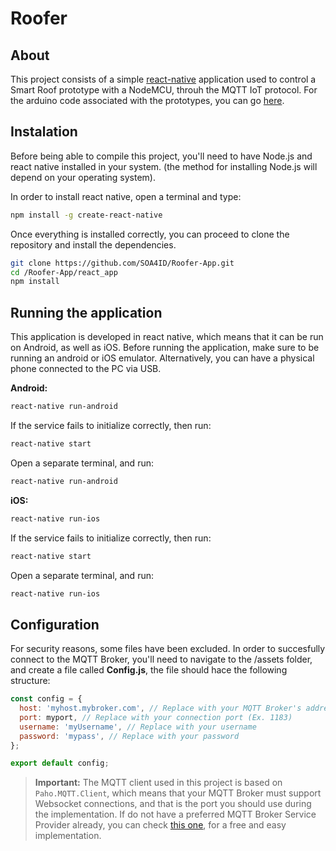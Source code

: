 # Roofer

## About

This project consists of a simple [react-native](https://facebook.github.io/react-native/) application used to control a Smart Roof prototype with a NodeMCU, throuh the MQTT IoT protocol. For the arduino code associated with the prototypes, you can go [here](https://github.com/SOA4ID/Roofer-Arduino). 

## Instalation

Before being able to compile this project, you'll need to have Node.js and react native installed in your system. (the method for installing Node.js will depend on your operating system).

In order to install react native, open a terminal and type:
``` bash
npm install -g create-react-native
```
Once everything is installed correctly, you can proceed to clone the repository and install the dependencies.
```bash
git clone https://github.com/SOA4ID/Roofer-App.git
cd /Roofer-App/react_app
npm install
```

## Running the application

This application is developed in react native, which means that it can be run on Android, as well as iOS. Before running the application, make sure to be running an android or iOS emulator. Alternatively, you can have a physical phone connected to the PC via USB.

**Android:**

```bash
react-native run-android
```

If the service fails to initialize correctly, then run:
```bash
react-native start
```
Open a separate terminal, and run:
```bash
react-native run-android
```



**iOS:**

```bash
react-native run-ios
```

If the service fails to initialize correctly, then run:
```bash
react-native start
```
Open a separate terminal, and run:
```bash
react-native run-ios
```


## Configuration

For security reasons, some files have been excluded. In order to succesfully connect to the MQTT Broker, you'll need to navigate to the /assets folder, and create a file called **Config.js**, the file should hace the following structure:

```javascript
const config = {
  host: 'myhost.mybroker.com', // Replace with your MQTT Broker's address, or IP adress
  port: myport, // Replace with your connection port (Ex. 1183)
  username: 'myUsername', // Replace with your username
  password: 'mypass', // Replace with your password
};

export default config;
```

> **Important:** The MQTT client used in this project is based on `Paho.MQTT.Client`, which means that your MQTT Broker must support Websocket connections, and that is the port you should use during the implementation. If do not have a preferred MQTT Broker Service Provider already, you can check [this one](http://cloudmqtt.com), for a free and easy implementation.
